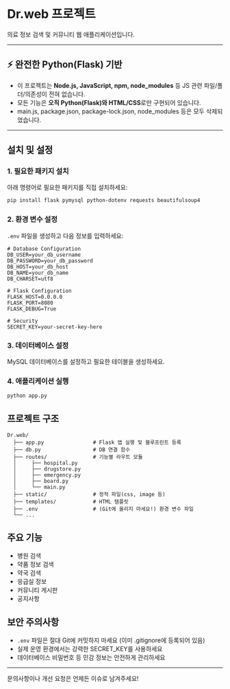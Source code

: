 # Dr.web 프로젝트

의료 정보 검색 및 커뮤니티 웹 애플리케이션입니다.

---

## ⚡️ 완전한 Python(Flask) 기반

-   이 프로젝트는 **Node.js, JavaScript, npm, node_modules** 등 JS 관련 파일/폴더/의존성이 전혀 없습니다.
-   모든 기능은 **오직 Python(Flask)와 HTML/CSS**로만 구현되어 있습니다.
-   main.js, package.json, package-lock.json, node_modules 등은 모두 삭제되었습니다.

---

## 설치 및 설정

### 1. 필요한 패키지 설치

아래 명령어로 필요한 패키지를 직접 설치하세요:

```bash
pip install flask pymysql python-dotenv requests beautifulsoup4
```

### 2. 환경 변수 설정

`.env` 파일을 생성하고 다음 정보를 입력하세요:

```env
# Database Configuration
DB_USER=your_db_username
DB_PASSWORD=your_db_password
DB_HOST=your_db_host
DB_NAME=your_db_name
DB_CHARSET=utf8

# Flask Configuration
FLASK_HOST=0.0.0.0
FLASK_PORT=8080
FLASK_DEBUG=True

# Security
SECRET_KEY=your-secret-key-here
```

### 3. 데이터베이스 설정

MySQL 데이터베이스를 설정하고 필요한 테이블을 생성하세요.

### 4. 애플리케이션 실행

```bash
python app.py
```

## 프로젝트 구조

```
Dr.web/
  ├── app.py                # Flask 앱 실행 및 블루프린트 등록
  ├── db.py                 # DB 연결 함수
  ├── routes/               # 기능별 라우트 모듈
  │     ├── hospital.py
  │     ├── drugstore.py
  │     ├── emergency.py
  │     ├── board.py
  │     └── main.py
  ├── static/               # 정적 파일(css, image 등)
  ├── templates/            # HTML 템플릿
  ├── .env                  # (Git에 올리지 마세요!) 환경 변수 파일
  └── ...
```

## 주요 기능

-   병원 검색
-   약품 정보 검색
-   약국 검색
-   응급실 정보
-   커뮤니티 게시판
-   공지사항

## 보안 주의사항

-   `.env` 파일은 절대 Git에 커밋하지 마세요 (이미 .gitignore에 등록되어 있음)
-   실제 운영 환경에서는 강력한 SECRET_KEY를 사용하세요
-   데이터베이스 비밀번호 등 민감 정보는 안전하게 관리하세요

---

문의사항이나 개선 요청은 언제든 이슈로 남겨주세요!
